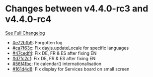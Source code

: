 # Changes between v4.4.0-rc3 and v4.4.0-rc4

[See Full Changelog](https://github.com/pydio/cells/compare/v4.4.0-rc3...v4.4.0-rc4)

- [#e72bfb9](https://github.com/pydio/cells/commit/e72bfb945edaee5ad68adb864cdad071e4eea272): Forgotten log
- [#ca7f63c](https://github.com/pydio/cells/commit/ca7f63c0e4f4dd54fb6a80920380e2aa64af6f99): Fix dayjs.updateLocale for specific languages
- [#47cedf4](https://github.com/pydio/cells/commit/47cedf4b2e2341609fd09733aa54a6acf84062c9): Fix DE, FR & ES after fixing EN
- [#d7fc2cf](https://github.com/pydio/cells/commit/d7fc2cfe05257aa9f4b2dfac8b1b4817755cbb2a): Fix DE, FR & ES after fixing EN
- [#56f4fbc](https://github.com/pydio/cells/commit/56f4fbc0e95bb132db8d02b8774e1325cc7f3975): fix calendar() internationalisation
- [#161d4d8](https://github.com/pydio/cells/commit/161d4d8dbd7115a72648c4ed7c4814a6f65b8fe6): Fix display for Services board on small screen
